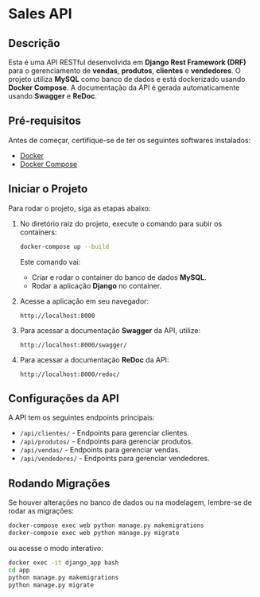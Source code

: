 # Sales API

## Descrição
Esta é uma API RESTful desenvolvida em **Django Rest Framework (DRF)** para o gerenciamento de **vendas**, **produtos**, **clientes** e **vendedores**. O projeto utiliza **MySQL** como banco de dados e está dockerizado usando **Docker Compose**. A documentação da API é gerada automaticamente usando **Swagger** e **ReDoc**.

## Pré-requisitos
Antes de começar, certifique-se de ter os seguintes softwares instalados:

- [Docker](https://www.docker.com/)
- [Docker Compose](https://docs.docker.com/compose/)

## Iniciar o Projeto
Para rodar o projeto, siga as etapas abaixo:

1. No diretório raiz do projeto, execute o comando para subir os containers:

    ```bash
    docker-compose up --build
    ```

    Este comando vai:
    - Criar e rodar o container do banco de dados **MySQL**.
    - Rodar a aplicação **Django** no container.

2. Acesse a aplicação em seu navegador:

    ```
    http://localhost:8000
    ```

3. Para acessar a documentação **Swagger** da API, utilize:

    ```
    http://localhost:8000/swagger/
    ```

4. Para acessar a documentação **ReDoc** da API:

    ```
    http://localhost:8000/redoc/
    ```

## Configurações da API
A API tem os seguintes endpoints principais:

- `/api/clientes/` - Endpoints para gerenciar clientes.
- `/api/produtos/` - Endpoints para gerenciar produtos.
- `/api/vendas/` - Endpoints para gerenciar vendas.
- `/api/vendedores/` - Endpoints para gerenciar vendedores.

## Rodando Migrações
Se houver alterações no banco de dados ou na modelagem, lembre-se de rodar as migrações:

```bash
docker-compose exec web python manage.py makemigrations
docker-compose exec web python manage.py migrate
```

ou acesse o modo interativo:
```bash
docker exec -it django_app bash
cd app
python manage.py makemigrations
python manage.py migrate
```